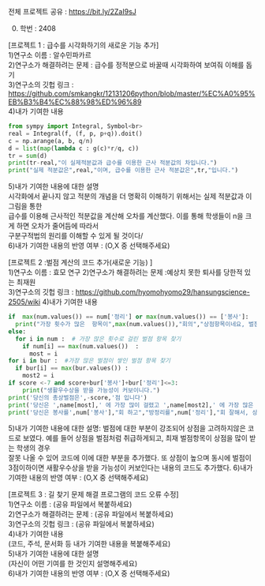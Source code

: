 전체 프로젝트 공유 : https://bit.ly/2ZaI9sJ  

0. 학번 : 2408  

[프로젝트 1 : 급수를 시각화하기의 새로운 기능 추가]  
1)연구소 이름 : 알수민파카르  
2)연구소가 해결하려는 문제 : 급수를 정적분으로 바꿀때 시각화하여 보여줘 이해를 돕기  
3)연구소의 깃헙 링크 : https://github.com/smkangkr/12131206python/blob/master/%EC%A0%95%EB%B3%B4%EC%88%98%ED%96%89  
4)내가 기여한 내용  
```python
from sympy import Integral, Symbol<br>
real = Integral(f, (f, p, p+q)).doit()  
c = np.arange(a, b, q/n)   
d = list(map(lambda c : g(c)*r/q, c))  
tr = sum(d)  
print(tr-real,"이 실제적분값과 급수를 이용한 근사 적분값의 차입니다.")  
print("실제 적분값은",real,"이며, 급수를 이용한 근사 적분값은",tr,"입니다.")  
```

5)내가 기여한 내용에 대한 설명  
시각화에서 끝나지 않고 적분의 개념을 더 명확히 이해하기 위해서는 실제 적분값과 이 그림을 통한   
급수를 이용해 근사적인 적분값을 계산해 오차를 계산했다. 이를 통해 학생들이 n을 크게 하면 오차가 줄어듬에 따라서  
구분구적법의 원리를 이해할 수 있게 될 것이다/  
6)내가 기여한 내용의 반영 여부 : (O,X 중 선택해주세요)  
  
[프로젝트 2 :벌점 계산의 코드 추가(새로운 기능) ]  
1)연구소 이름 : 효모 연구
2)연구소가 해결하려는 문제 :예상치 못한 퇴사를 당한적 있는 최재원   
3)연구소의 깃헙 링크 : https://github.com/hyomohyomo29/hansungscience-2505/wiki
4)내가 기여한 내용  
```python
if  max(num.values()) == num['정리'] or max(num.values()) == ['봉사']:
  print("가장 횟수가 많은  항목이",max(num.values()),"회의","상점항목이네요, 벌점 항목보다 더 많습니다.")
else:
  for i in num :  # 가장 많은 횟수로 걸린 벌점 항목 찾기
    if num[i] == max(num.values())  :
      most = i
for i in bur :  #가장 많은 벌점이 쌓인 벌점 항목 찾기
  if bur[i] == max(bur.values()) :
    most2 = i
if score <-7 and score+bur['봉사']+bur['정리']<=3:
    print("생활우수상을 받을 가능성이 커보이니다.")
print('당신의 총상벌점은',-score,'점 입니다')
print('당신은 ',name[most],' 에 가장 많이 걸렸고 ',name[most2],' 에 가장 많은 벌점을 받았습니다')
print('당신은 봉사를',num['봉사'],"회 하고","방정리를",num['정리'],"회 잘해서, 상점을 총",-bur['봉사']-bur['정리'],"점 받았습니다.")
```
5)내가 기여한 내용에 대한 설명:
벌점에 대한 부분이 강조되어 상점을 고려하지않은 코드로 보였다. 예를 들어 상점을 벌점처럼 취급하게되고, 최재 벌점항목이 상점을  많이 받는 학생의 경우  
잘못 나올 수 있어 코드에 이에 대한 부분을 추가했다. 또 상점이 높으며 동시에 벌점이 3점이하이면 새활우수상을 받을 가능성이 커보인다는 내용의   코드도 추가했다.
6)내가 기여한 내용의 반영 여부 : (O,X 중 선택해주세요)  
  
[프로젝트 3 : 길 찾기 문제 해결 프로그램의 코드 오류 수정]  
1)연구소 이름 : (공유 파일에서 복붙하세요)  
2)연구소가 해결하려는 문제 : (공유 파일에서 복붙하세요)  
3)연구소의 깃헙 링크 : (공유 파일에서 복붙하세요)   
4)내가 기여한 내용  
(코드, 주석, 문서화 등 내가 기여한 내용을 복붙해주세요)  
5)내가 기여한 내용에 대한 설명  
(자신이 어떤 기여를 한 것인지 설명해주세요)  
6)내가 기여한 내용의 반영 여부 : (O,X 중 선택해주세요)  
